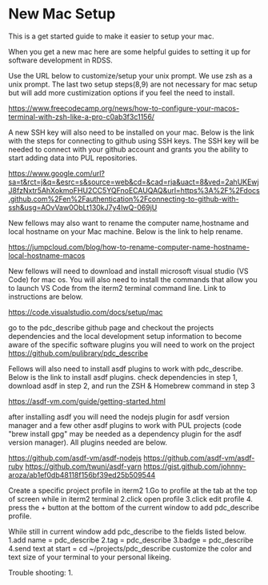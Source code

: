 # New Mac Setup
This is a get started guide to make it easier to setup your mac.

When you get a new mac here are some helpful guides to setting it up for software development in RDSS.

Use the URL below to customize/setup your unix prompt.
We use zsh as a unix prompt. The last two setup steps(8,9) are not necessary for mac setup but will add more custimization options if you feel the need to install.

https://www.freecodecamp.org/news/how-to-configure-your-macos-terminal-with-zsh-like-a-pro-c0ab3f3c1156/ 


A new SSH key will also need to be installed on your mac. Below is the link with the steps for connecting to github using SSH keys. The SSH key will be needed to connect with your github account and grants you the ability to start adding data into PUL repositories.  

https://www.google.com/url?sa=t&rct=j&q=&esrc=s&source=web&cd=&cad=rja&uact=8&ved=2ahUKEwjJ8fzNxtr5AhXokmoFHU2CC5YQFnoECAUQAQ&url=https%3A%2F%2Fdocs.github.com%2Fen%2Fauthentication%2Fconnecting-to-github-with-ssh&usg=AOvVaw0ObLt130kJ7y4IwQ-069jU

New fellows may also want to rename the computer name,hostname and local hostname on your Mac machine. Below is the link to help rename.

https://jumpcloud.com/blog/how-to-rename-computer-name-hostname-local-hostname-macos


New fellows will need to download and install microsoft visual studio (VS Code) for mac os. You will also need to install the commands that allow you to launch VS Code from the iterm2 terminal command line. Link to instructions are below.

https://code.visualstudio.com/docs/setup/mac


go to the pdc_describe github page and checkout the projects dependencies and the local development setup information to become aware of the specific software plugins you will need to work on the project
https://github.com/pulibrary/pdc_describe


Fellows will also need to install asdf plugins to work with pdc_describe. Below is the link to install asdf plugins. check dependencies in step 1, download asdf in step 2, and run the ZSH & Homebrew command in step 3

https://asdf-vm.com/guide/getting-started.html


after installing asdf you will need the nodejs plugin for asdf version manager and a few other asdf plugins to work with PUL projects  (code "brew install gpg" may be needed as a dependency plugin for the asdf version manager). All plugins needed are below.

https://github.com/asdf-vm/asdf-nodejs
https://github.com/asdf-vm/asdf-ruby
https://github.com/twuni/asdf-yarn
https://gist.github.com/johnny-aroza/ab1ef0db48118f156bf39ed25b509544



Create a specific project profile in iterm2
1.Go to profile at the tab at the top of screen while in iterm2 terminal
2.click open profile
3.click edit profile
4. press the + button at the bottom of the current window to add pdc_describe profile.

While still in current window add pdc_describe to the fields listed below.
1.add name = pdc_describe
2.tag = pdc_describe
3.badge = pdc_describe
4.send text at start = cd ~/projects/pdc_describe
customize the color and text size of your terminal to your personal likeing.



Trouble shooting: 
1. 
